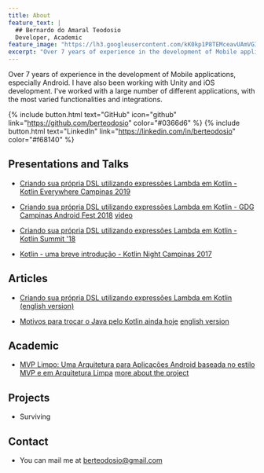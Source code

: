 ```yaml
---
title: About
feature_text: |
  ## Bernardo do Amaral Teodosio
  Developer, Academic
feature_image: "https://lh3.googleusercontent.com/kK0kp1P8TEMceavUAmVGIl8rxRSShOnMTHrWiT2PgVVSEopoSVD9sRKyYz_-JeBHsaJ0O-KkC8byEOmDZ55qZm2A1ezeGO6_bZyPYCREhArOKf3vb5P-hIktKXBTCzk_AD_eatu9KppyfERufAbZ0Qp87hh60Mg9WcLfLy_AdPQkTOwBVs5tCz5cvi26s_DmUXzgR6xlAnd6j_JupvvFClXPLKofbdu0HVS2WXByIauFjS3L2-pgdb4g0zReVkZRzHoGzIx87RvGWjbP5jR6D2rlOoyQJTn_17NsNmISN6_RDbaCrfuBE27uDAatmgTR63qRn3L71ejxT_-oNzedQhklLk4DXvArahKaA6crL6StuVgOBql2i7uJowZwJYEbRiIwlXrECmVMEa6A-VvJqSe_2jSGIXB6WjNMFO3Ej7ql1DppOmbclpzcNchUilVl41_TzR8XnU1-Mty3o91ihaIuaNMrzwth8vrBAu1qfBcZTBddSbqt6VRV7mTVc5OTQT5cOHN8F0WgRy97Tp6QmpS-Jjnaa1EiIu02D9kc6DtNExp4rPp949-PNpItJi2KKmlB7elE2Zcht2cYLHJ9y7zztL021YPIyfm4z0h1pEuqMuB2BDIj7tLBEOmylUMZIvlSqxzX4QNW17pySGcAib6b127Yjwaq5fr1qoGxGv6BFI569XLGktKyBdy7omSJ7HBrqDrB2u7LRsxsvpOsap-41Z4wyJQRPIp28qWdn0ZXRV0VKnosEdXuUU6pT8TfoHNO_GMOzxYfZX8U6_zkMQgVLPCcPWjp8xaD8iABNEQf4xujA2RYu8Vkvmf_-3tDoQpM4nr0hJpQ2f5IffnURKi2araSRNROIsaCToRP7gXIhqPRGnvvNSI5qLT1SmSpkHp7c5bb8B1zdFXa0iDoMZUv9Wr_0_sO_Q7NjpaWhPaXAjEz51a0Lqh0nLO4DuzLrjl9PFZBcuYhuTBecysF-gB1AHWco218cYlgDYWlTZQc3BxByYnUALrVkPIXXY0T7IzmI6EqbfLJ7I6TJB5IBX-WsRhZH9k5s7bwLw1acsqAYEF7kyQnbtZucUDE2g=w1290-h805-no"
excerpt: "Over 7 years of experience in the development of Mobile applications, especially Android. I have also been working with Unity and iOS development. I've worked with a large number of different applications, with the most varied functionalities and integrations"
---
```


Over 7 years of experience in the development of Mobile applications, especially Android. I have also been working with Unity and iOS development. I've worked with a large number of different applications, with the most varied functionalities and integrations.

{% include button.html text="GitHub" icon="github" link="https://github.com/berteodosio" color="#0366d6" %} {% include button.html text="LinkedIn" link="https://linkedin.com/in/berteodosio" color="#f68140" %}

## Presentations and Talks

- [Criando sua própria DSL utilizando expressões Lambda em Kotlin - Kotlin Everywhere Campinas 2019](https://speakerdeck.com/berteodosio/criando-sua-propria-dsl-utilizando-expressoes-lambda-em-kotlin-kotlin-everywhere-campinas-2019)

- [Criando sua própria DSL utilizando expressões Lambda em Kotlin - GDG Campinas Android Fest 2018](https://speakerdeck.com/berteodosio/criando-sua-propria-dsl-utilizando-expressoes-lambda-em-kotlin-gdg-campinas-androidfest-2018) [video](https://www.youtube.com/watch?v=v00Ny0swDYA)

- [Criando sua própria DSL utilizando expressões Lambda em Kotlin - Kotlin Summit '18](https://speakerdeck.com/berteodosio/criando-sua-propria-dsl-utilizando-expressoes-lambda-em-kotlin)

- [Kotlin - uma breve introdução - Kotlin Night Campinas 2017](https://speakerdeck.com/berteodosio/kotlin-uma-breve-introducao)


## Articles

- [Criando sua própria DSL utilizando expressões Lambda em Kotlin](https://medium.com/movile-tech/criando-sua-pr%C3%B3pria-dsl-utilizando-express%C3%B5es-lambda-em-kotlin-ea552497da33) [(english version)](https://medium.com/wavy-engineering/kotlin-create-your-own-dsl-using-lambda-expressions-73e4d27f76e0)

- [Motivos para trocar o Java pelo Kotlin ainda hoje](https://medium.com/movile-tech/trocar-o-java-pelo-kotlin-8bed76014d99) [english version](https://medium.com/wavy-engineering/kotlin-vs-java-reasons-to-switch-from-java-to-kotlin-today-4703548e0d04)

## Academic

- [MVP Limpo: Uma Arquitetura para Aplicações Android baseada no estilo MVP e em Arquitetura Limpa](https://ic.unicamp.br/~reltech/PFG/2020/PFG-20-31.pdf) [more about the project](https://ic.unicamp.br/~reltech/PFG/2020/PFG-20-30.pdf)

## Projects
- Surviving

## Contact
- You can mail me at berteodosio@gmail.com
